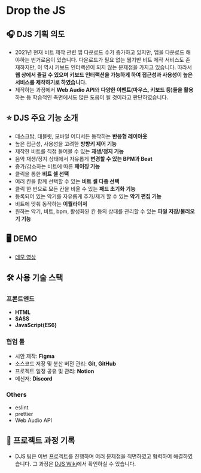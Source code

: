 # Drop the JS

## 🎧  DJS 기획 의도
- 2021년 현재 비트 제작 관련 앱 다운로드 수가 증가하고 있지만, 앱을 다운로드 해야하는 번거로움이 있습니다. 다운로드가 필요 없는 웹기반 비트 제작 서비스도 존재하지만, 이 역시 키보드 인터랙션이 되지 않는 문제점을 가지고 있습니다. 따라서 **웹 상에서 즐길 수 있으며 키보드 인터랙션을 가능하게 하여 접근성과 사용성이 높은 서비스를 제작하기로 하였습니다.** 
- 제작하는 과정에서 **Web Audio API**와 **다양한 이벤트(마우스, 키보드 등)들을 활용**하는 등 학습적인 측면에서도 많은 도움이 될 것이라고 판단하였습니다.

## ⭐️  DJS 주요 기능 소개
- 데스크탑, 태블릿, 모바일 어디서든 동작하는 **반응형 레이아웃**
- 높은 접근성, 사용성을 고려한 **방향키 제어 기능**
- 제작한 비트를 직접 들어볼 수 있는 **재생/정지 기능**
- 음악 재생/정지 상태에서 자유롭게 **변경할 수 있는 BPM과 Beat**
- 증가/감소하는 비트에 따른 **페이징 기능**
- 클릭을 통한 **비트 셀 선택**
- 여러 칸을 함께 선택할 수 있는 **비트 셀 다중 선택**
- 클릭 한 번으로 모든 칸을 비울 수 있는 **패드 초기화 기능**
- 등록되어 있는 악기를 자유롭게 추가/제거 할 수 있는 **악기 편집 기능**
- 비트에 맞춰 동작하는 **이퀄라이저**
- 원하는 악기, 비트, bpm, 활성화된 칸 등의 상태를 관리할 수 있는 **파일 저장/불러오기 기능**

## 🖥  DEMO
- [데모 영상](https://youtu.be/b89fEIbO8kM)

## 🛠  사용 기술 스택
### 프론트엔드
- **HTML**
- **SASS**
- **JavaScript(ES6)**

### 협업 툴
- 시안 제작: **Figma**
- 소스코드 저장 및 분산 버전 관리: **Git, GitHub**
- 프로젝트 일정 공유 및 관리: **Notion**
- 메신저: **Discord**

### Others
- eslint
- prettier
- Web Audio API

## 🥁 프로젝트 과정 기록
- DJS 팀은 이번 프로젝트를 진행하며 여러 문제점을 직면하였고 협력하여 해결하였습니다. 그 과정은 [DJS Wiki](https://github.com/KoSangWon/Drop-the-JS/wiki)에서 확인하실 수 있습니다.

